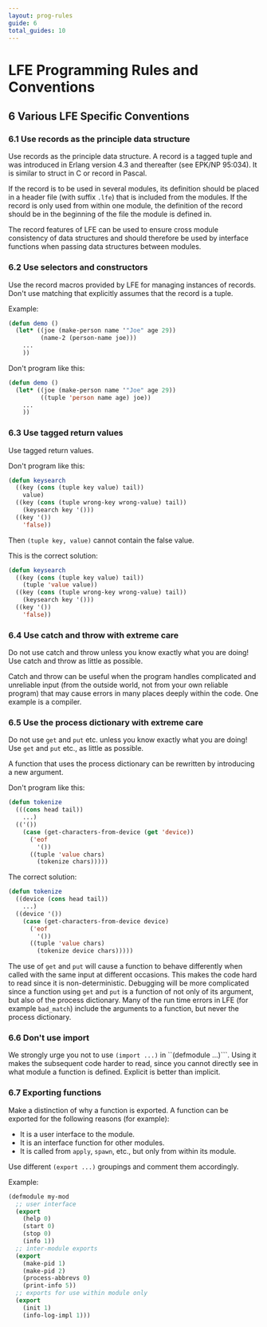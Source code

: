 ```yaml
---
layout: prog-rules
guide: 6
total_guides: 10
---
```

# LFE Programming Rules and Conventions

## 6 Various LFE Specific Conventions

### 6.1 Use records as the principle data structure

Use records as the principle data structure. A record is a tagged tuple and
was introduced in Erlang version 4.3 and thereafter (see EPK/NP 95:034). It
is similar to struct in C or record in Pascal.

If the record is to be used in several modules, its definition should be
placed in a header file (with suffix ``.lfe``) that is included from the
modules. If the record is only used from within one module, the definition
of the record should be in the beginning of the file the module is defined
in.

The record features of LFE can be used to ensure cross module consistency
of data structures and should therefore be used by interface functions when
passing data structures between modules.

### 6.2 Use selectors and constructors

Use the record macros provided by LFE for managing instances of records.
Don't use matching that explicitly assumes that the record is a tuple.

Example:

```cl
(defun demo ()
  (let* ((joe (make-person name '"Joe" age 29))
         (name-2 (person-name joe)))
    ...
    ))
```

Don't program like this:

```cl
(defun demo ()
  (let* ((joe (make-person name '"Joe" age 29))
         ((tuple 'person name age) joe))
    ...
    ))
```

### 6.3 Use tagged return values

Use tagged return values.

Don't program like this:

```cl
(defun keysearch
  ((key (cons (tuple key value) tail))
    value)
  ((key (cons (tuple wrong-key wrong-value) tail))
    (keysearch key '()))
  ((key '())
    'false))
```

Then ``(tuple key, value)`` cannot contain the false value.

This is the correct solution:

```cl
(defun keysearch
  ((key (cons (tuple key value) tail))
    (tuple 'value value))
  ((key (cons (tuple wrong-key wrong-value) tail))
    (keysearch key '()))
  ((key '())
    'false))
```

### 6.4 Use catch and throw with extreme care

Do not use catch and throw unless you know exactly what you are doing! Use
catch and throw as little as possible.

Catch and throw can be useful when the program handles complicated and
unreliable input (from the outside world, not from your own reliable
program) that may cause errors in many places deeply within the code. One
example is a compiler.

### 6.5 Use the process dictionary with extreme care

Do not use ``get`` and ``put`` etc. unless you know exactly what you are
doing! Use ``get`` and ``put`` etc., as little as possible.

A function that uses the process dictionary can be rewritten by introducing
a new argument.

Don't program like this:

```cl
(defun tokenize
  (((cons head tail))
    ...)
  (('())
    (case (get-characters-from-device (get 'device))
      ('eof
        '())
      ((tuple 'value chars)
        (tokenize chars)))))
```

The correct solution:

```cl
(defun tokenize
  ((device (cons head tail))
    ...)
  ((device '())
    (case (get-characters-from-device device)
      ('eof
        '())
      ((tuple 'value chars)
        (tokenize device chars)))))
```

The use of ``get`` and ``put`` will cause a function to behave differently
when called with the same input at different occasions. This makes the code
hard to read since it is non-deterministic. Debugging will be more
complicated since a function using ``get`` and ``put`` is a function of not
only of its argument, but also of the process dictionary. Many of the run
time errors in LFE (for example ``bad_match``) include the arguments to a
function, but never the process dictionary.

### 6.6 Don't use import

We strongly urge you not to use ``(import ...)`` in ``(defmodule ...)```.
Using it makes the subsequent code harder to read, since you cannot
directly see in what module a function is defined. Explicit is better than
implicit.

### 6.7 Exporting functions

Make a distinction of why a function is exported. A function can be exported
for the following reasons (for example):

* It is a user interface to the module.
* It is an interface function for other modules.
* It is called from ``apply``, ``spawn``, etc., but only from within its
  module.

Use different ``(export ...)`` groupings and comment them accordingly.

Example:

```cl
(defmodule my-mod
  ;; user interface
  (export
    (help 0)
    (start 0)
    (stop 0)
    (info 1))
  ;; inter-module exports
  (export
    (make-pid 1)
    (make-pid 2)
    (process-abbrevs 0)
    (print-info 5))
  ;; exports for use within module only
  (export
    (init 1)
    (info-log-impl 1)))
```
